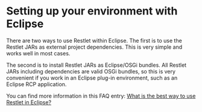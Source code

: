 Setting up your environment with Eclipse
========================================

There are two ways to use Restlet within Eclipse. The first is to use
the Restlet JARs as external project dependencies. This is very simple
and works well in most cases.

The second is to install Restlet JARs as Eclipse/OSGi bundles. All
Restlet JARs including dependencies are valid OSGi bundles, so this is
very convenient if you work in an Eclipse plug-in environment, such as
an Eclipse RCP application.

You can find more information in this FAQ entry: [What is the best way
to use Restlet in
Eclipse?](http://web.archive.org/web/20111208194553/http://www.restlet.org/documentation/1.1/faq#21)

